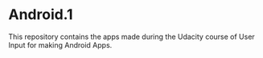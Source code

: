 # Android.1
This repository contains the apps made during the Udacity course of User Input for making Android Apps.
